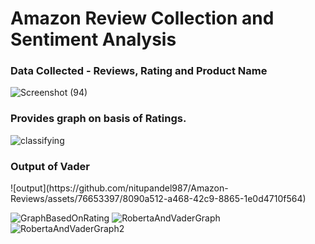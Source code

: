 <h1>Amazon Review Collection and Sentiment Analysis</h2>

<h3>Data Collected - Reviews, Rating and Product Name</h3>

![Screenshot (94)](https://github.com/nitupandel987/Amazon-Reviews/assets/76653397/5e554a79-c0b3-4695-9d24-16ac4a048f3f)


<h3>Provides graph on basis of Ratings.</h3>

![classifying](https://github.com/nitupandel987/Amazon-Reviews/assets/76653397/5cddab03-cf76-46b7-9fe6-d7d808b01e12)

<h3>Output of Vader</h3>
![output](https://github.com/nitupandel987/Amazon-Reviews/assets/76653397/8090a512-a468-42c9-8865-1e0d4710f564)

![GraphBasedOnRating](https://github.com/nitupandel987/Amazon-Reviews/assets/76653397/28bbc3dc-19f1-4ced-812f-f6d51792e7ad)
![RobertaAndVaderGraph](https://github.com/nitupandel987/Amazon-Reviews/assets/76653397/950eac35-830c-49c5-939a-5ccb6a44e681)
![RobertaAndVaderGraph2](https://github.com/nitupandel987/Amazon-Reviews/assets/76653397/44b01b0c-e419-4e87-9357-839905f76a45)
